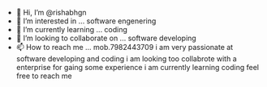 - 👋 Hi, I’m @rishabhgn
- 👀 I’m interested in ... software engenering
- 🌱 I’m currently learning ... coding 
- 💞️ I’m looking to collaborate on ... software developing
- 📫 How to reach me ...  mob.7982443709
i am very passionate at software developing and coding i am looking too collabrote with a enterprise for gaing some 
experience i am currently learning coding feel free to reach me 
<!---
rishabhgn/rishabhgn is a ✨ special ✨ repository because its `README.md` (this file) appears on your GitHub profile.
You can click the Preview link to take a look at your changes.
--->
